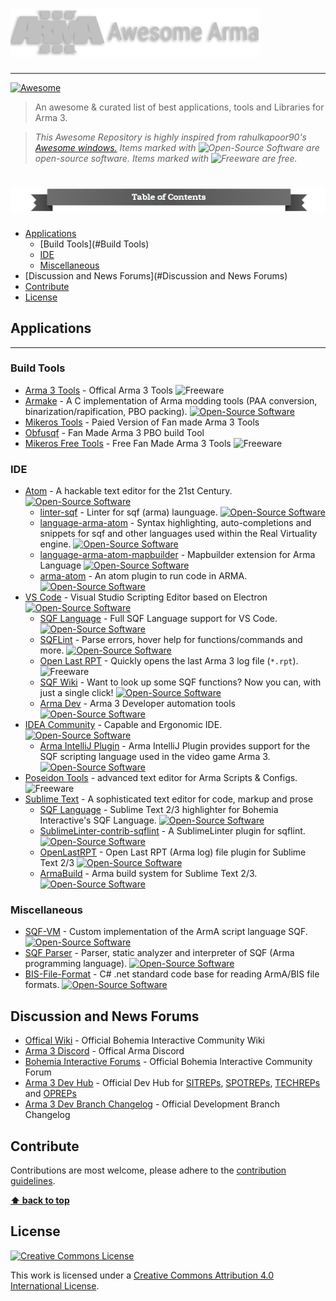 # <img src="https://raw.githubusercontent.com/jokoho48/Awesome-Arma/master/media/main-awesomeArma.png" width="400" alt="awesome arma 3">

------

[![Awesome](https://cdn.rawgit.com/sindresorhus/awesome/d7305f38d29fed78fa85652e3a63e154dd8e8829/media/badge.svg)](https://github.com/sindresorhus/awesome)

> An awesome & curated list of best applications, tools and Libraries for Arma 3.

> *This Awesome Repository is highly inspired from rahulkapoor90's [Awesome windows.](https://github.com/Awesome-Windows "Awesome windows")*
> *Items marked with ![Open-Source Software][OSS Icon] are open-source software. Items marked with ![Freeware][Freeware Icon] are free.*



# <img src="https://raw.githubusercontent.com/jokoho48/Awesome-Arma/master/media/TOC.png" alt="table of contents">

- [Applications](#Applications)
  - [Build Tools](#Build Tools)
  - [IDE](#IDE)
  - [Miscellaneous](#Miscellaneous)
- [Discussion and News Forums](#Discussion and News Forums)
- [Contribute](#Contribute)
- [License](#License)



## Applications

------

### Build Tools

- [Arma 3 Tools](https://store.steampowered.com/app/233800/Arma_3_Tools/) - Offical Arma 3 Tools ![Freeware][Freeware Icon]
- [Armake](https://github.com/KoffeinFlummi/armake) - A C implementation of Arma modding tools (PAA conversion, binarization/rapification, PBO packing). [![Open-Source Software][OSS Icon]](https://github.com/KoffeinFlummi/armake)
- [Mikeros Tools](https://armaservices.maverick-applications.com/Products/MikerosDosTools/) - Paied Version of Fan made Arma 3 Tools
- [Obfusqf](https://obfusqf.com/) - Fan Made Arma 3 PBO build Tool
- [Mikeros Free Tools](https://armaservices.maverick-applications.com/Products/MikerosDosTools/FileBrowserFree) - Free Fan Made Arma 3 Tools ![Freeware][Freeware Icon]

### IDE

- [Atom](https://atom.io/) - A hackable text editor for the 21st Century. [![Open-Source Software][OSS Icon]](https://github.com/atom/atom)
  - [linter-sqf](https://atom.io/packages/linter-sqf) - Linter for sqf (arma) launguage. [![Open-Source Software][OSS Icon]](https://github.com/LordGolias/linter-sqf)
  - [language-arma-atom](https://atom.io/packages/language-arma-atom) - Syntax highlighting, auto-completions and snippets for sqf and other languages used within the Real Virtuality engine. [![Open-Source Software][OSS Icon]](https://atom.io/packages/language-arma-atom)
  - [language-arma-atom-mapbuilder](https://atom.io/packages/language-arma-atom-mapbuilder) - Mapbuilder extension for Arma Language [![Open-Source Software][OSS Icon]](https://github.com/Adanteh/language-arma-atom-mapbuilder)
  - [arma-atom](https://atom.io/packages/arma-atom) - An atom plugin to run code in ARMA. [![Open-Source Software][OSS Icon]](https://github.com/maca134/arma-atom)
- [VS Code](https://code.visualstudio.com/) - Visual Studio Scripting Editor based on Electron[![Open-Source Software][OSS Icon]](https://github.com/microsoft/vscode)
  - [SQF Language](https://marketplace.visualstudio.com/items?itemName=Armitxes.sqf) - Full SQF Language support for VS Code. [![Open-Source Software][OSS Icon]](https://github.com/Armitxes/VSCode_SQF)
  - [SQFLint](https://marketplace.visualstudio.com/items?itemName=skacekachna.sqflint) - Parse errors, hover help for functions/commands and more. [![Open-Source Software][OSS Icon]](https://github.com/SkaceKamen/vscode-sqflint)
  - [Open Last RPT](https://marketplace.visualstudio.com/items?itemName=bux578.vscode-openlastrpt) - Quickly opens the last Arma 3 log file (`*.rpt`). ![Freeware][Freeware Icon]
  - [SQF Wiki](https://marketplace.visualstudio.com/items?itemName=EelisLynne.sqf-wiki) - Want to look up some SQF functions? Now you can, with just a single click! [![Open-Source Software][OSS Icon]](https://github.com/eelislynne/SQF-Wiki-VSC)
  - [Arma Dev](https://marketplace.visualstudio.com/items?itemName=ole1986.arma-dev) - Arma 3 Developer automation tools[![Open-Source Software][OSS Icon]](https://github.com/ole1986/vscode-arma-dev)
- [IDEA Community](https://www.jetbrains.com/idea) - Capable and Ergonomic IDE. [![Open-Source Software][OSS Icon]](https://github.com/JetBrains/intellij-community)
  - [Arma IntelliJ Plugin](https://plugins.jetbrains.com/plugin/9254-arma-intellij-plugin) - Arma IntelliJ Plugin provides support for the SQF scripting language used in the video game Arma 3.[![Open-Source Software][OSS Icon]](https://github.com/kayler-renslow/arma-intellij-plugin)
- [Poseidon Tools](https://community.bistudio.com/wiki/Poseidon_Tools) - advanced text editor for Arma Scripts & Configs. ![Freeware][Freeware Icon]
- [Sublime Text](http://www.sublimetext.com/) - A sophisticated text editor for code, markup and prose
  - [SQF Language](https://packagecontrol.io/packages/SQF%20Language) - Sublime Text 2/3 highlighter for Bohemia Interactive's SQF Language. [![Open-Source Software][OSS Icon]](https://github.com/JonBons/Sublime-SQF-Language)
  - [SublimeLinter-contrib-sqflint](https://packagecontrol.io/packages/SublimeLinter-contrib-sqflint) - A SublimeLinter plugin for sqflint. [![Open-Source Software][OSS Icon]](https://github.com/LordGolias/SublimeLinter-contrib-sqflint)
  - [OpenLastRPT](https://packagecontrol.io/packages/OpenLastRPT) - Open Last RPT (Arma log) file plugin for Sublime Text 2/3 [![Open-Source Software][OSS Icon]](https://github.com/jonpas/Sublime-OpenLastRPT)
  - [ArmaBuild](https://packagecontrol.io/packages/ArmaBuild) - Arma build system for Sublime Text 2/3. [![Open-Source Software][OSS Icon]](https://github.com/jonpas/Sublime-ArmaBuild)

### Miscellaneous

- [SQF-VM](https://github.com/SQFvm/vm) - Custom implementation of the ArmA script language SQF. [![Open-Source Software][OSS Icon]](https://github.com/SQFvm/vm)
- [SQF Parser](https://github.com/LordGolias/sqf) - Parser, static analyzer and interpreter of SQF (Arma programming language). [![Open-Source Software][OSS Icon]](https://github.com/LordGolias/sqf)
- [BIS-File-Format](https://github.com/Braini01/bis-file-formats) - C# .net standard code base for reading ArmA/BIS file formats. [![Open-Source Software][OSS Icon]](https://github.com/Braini01/bis-file-formats)

## Discussion and News Forums 

- [Offical Wiki](https://community.bistudio.com/wiki/Main_Page) - Official Bohemia Interactive Community Wiki
- [Arma 3 Discord]() - Offical Arma Discord
- [Bohemia Interactive Forums](http://forums.bistudio.com/) - Official Bohemia Interactive Community Forum
- [Arma 3 Dev Hub](https://dev.arma3.com/) - Official Dev Hub for  [SITREPs](https://dev.arma3.com/sitrep), [SPOTREPs](https://dev.arma3.com/spotrep), [TECHREPs](https://dev.arma3.com/techrep) and [OPREPs](https://dev.arma3.com/oprep)
- [Arma 3 Dev Branch Changelog](https://forums.bistudio.com/topic/140837-development-branch-changelog/?do=getLastComment) - Official Development Branch Changelog

## Contribute

Contributions are most welcome, please adhere to the [contribution guidelines](Contributing.md).

**[⬆ back to top](#applications)**

## License

[![Creative Commons License](http://i.creativecommons.org/l/by/4.0/88x31.png)](http://creativecommons.org/licenses/by/4.0/)

This work is licensed under a [Creative Commons Attribution 4.0 International License](http://creativecommons.org/licenses/by/4.0/).

[Freeware Icon]: https://cdn.jsdelivr.net/gh/jokoho48/Awesome-Arma@cd6f6b271675898d4f67b020d613ca549dc9a552/media/free.svg
[OSS Icon]: https://cdn.jsdelivr.net/gh/jokoho48/Awesome-Arma@cd6f6b271675898d4f67b020d613ca549dc9a552/media/OSS.svg